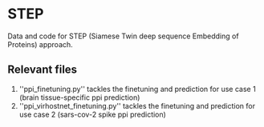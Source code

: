 # STEP
Data and code for STEP (Siamese Twin deep sequence Embedding of Proteins) approach.

## Relevant files
1. ''ppi_finetuning.py'' tackles the finetuning and prediction for use case 1 (brain tissue-specific ppi prediction)
2. ''ppi_virhostnet_finetuning.py'' tackles the finetuning and prediction for use case 2 (sars-cov-2 spike ppi prediction)
